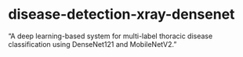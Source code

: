 # disease-detection-xray-densenet
“A deep learning-based system for multi-label thoracic disease classification using DenseNet121 and MobileNetV2.”
